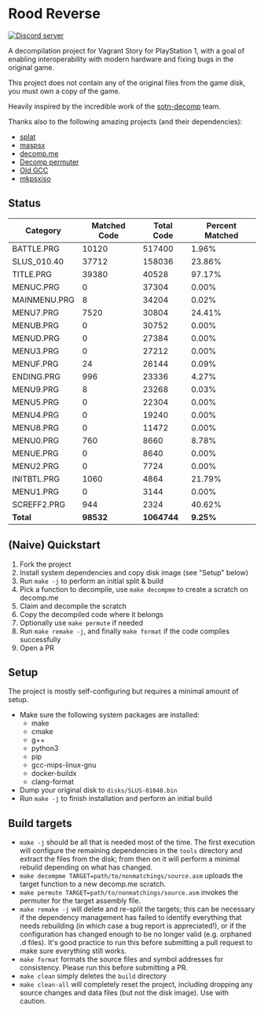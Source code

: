 # Rood Reverse

[![Discord server](https://discord.com/api/guilds/927723248962142248/widget.png?style=banner2)](https://discord.gg/yWxsd5gvmW)

A decompilation project for Vagrant Story for PlayStation 1, with a goal of enabling interoperability with modern hardware and fixing bugs in the original game.

This project does not contain any of the original files from the game disk, you must own a copy of the game.

Heavily inspired by the incredible work of the [sotn-decomp](https://github.com/Xeeynamo/sotn-decomp) team.

Thanks also to the following amazing projects (and their dependencies):
- [splat](https://github.com/ethteck/splat)
- [maspsx](https://github.com/mkst/maspsx)
- [decomp.me](https://github.com/decompme/decomp.me)
- [Decomp permuter](https://github.com/simonlindholm/decomp-permuter)
- [Old GCC](https://github.com/decompals/old-gcc)
- [mkpsxiso](https://github.com/Lameguy64/mkpsxiso)

## Status
| Category | Matched Code | Total Code | Percent Matched |
|----------|--------------|------------|-----------------|
| BATTLE.PRG | 10120 | 517400 | 1.96% |
| SLUS_010.40 | 37712 | 158036 | 23.86% |
| TITLE.PRG | 39380 | 40528 | 97.17% |
| MENUC.PRG | 0 | 37304 | 0.00% |
| MAINMENU.PRG | 8 | 34204 | 0.02% |
| MENU7.PRG | 7520 | 30804 | 24.41% |
| MENUB.PRG | 0 | 30752 | 0.00% |
| MENUD.PRG | 0 | 27384 | 0.00% |
| MENU3.PRG | 0 | 27212 | 0.00% |
| MENUF.PRG | 24 | 26144 | 0.09% |
| ENDING.PRG | 996 | 23336 | 4.27% |
| MENU9.PRG | 8 | 23268 | 0.03% |
| MENU5.PRG | 0 | 22304 | 0.00% |
| MENU4.PRG | 0 | 19240 | 0.00% |
| MENU8.PRG | 0 | 11472 | 0.00% |
| MENU0.PRG | 760 | 8660 | 8.78% |
| MENUE.PRG | 0 | 8640 | 0.00% |
| MENU2.PRG | 0 | 7724 | 0.00% |
| INITBTL.PRG | 1060 | 4864 | 21.79% |
| MENU1.PRG | 0 | 3144 | 0.00% |
| SCREFF2.PRG | 944 | 2324 | 40.62% |
| **Total** | **98532** | **1064744** | **9.25%** |

## (Naive) Quickstart
1. Fork the project
2. Install system dependencies and copy disk image (see "Setup" below)
3. Run `make -j` to perform an initial split & build
4. Pick a function to decompile, use `make decompme` to create a scratch on decomp.me
5. Claim and decompile the scratch
6. Copy the decompiled code where it belongs 
7. Optionally use `make permute` if needed
8. Run `make remake -j`, and finally `make format` if the code compiles successfully
9. Open a PR

## Setup
The project is mostly self-configuring but requires a minimal amount of setup.
- Make sure the following system packages are installed:
    - make
    - cmake
    - g++
    - python3
    - pip
    - gcc-mips-linux-gnu
    - docker-buildx
    - clang-format
- Dump your original disk to `disks/SLUS-01040.bin`
- Run `make -j` to finish installation and perform an initial build

## Build targets
- `make -j` should be all that is needed most of the time. The first execution will configure the remaining dependencies in the `tools` directory and extract the files from the disk; from then on it will perform a minimal rebuild depending on what has changed. 
- `make decompme TARGET=path/to/nonmatchings/source.asm` uploads the target function to a new decomp.me scratch.
- `make permute TARGET=path/to/nonmatchings/source.asm` invokes the permuter for the target assembly file. 
- `make remake -j` will delete and re-split the targets; this can be necessary if the dependency management has failed to identify everything that needs rebuilding (in which case a bug report is appreciated!), or if the configuration has changed enough to be no longer valid (e.g. orphaned .d files). It's good practice to run this before submitting a pull request to make sure everything still works.
- `make format` formats the source files and symbol addresses for consistency. Please run this before submitting a PR.
- `make clean` simply deletes the `build` directory
- `make clean-all` will completely reset the project, including dropping any source changes and data files (but not the disk image). Use with caution.
